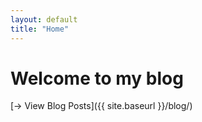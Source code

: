 ```yaml
---
layout: default
title: "Home"
---
```

# Welcome to my blog

[→ View Blog Posts]({{ site.baseurl }}/blog/)

